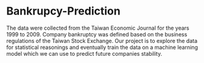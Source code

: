 # Bankrupcy-Prediction
The data were collected from the Taiwan Economic Journal for the years 1999 to 2009. Company bankruptcy was defined based on the business regulations of the Taiwan Stock Exchange. Our project is to explore the data for statistical reasonings and eventually train the data on a machine learning model which we can use to predict future companies stability.
